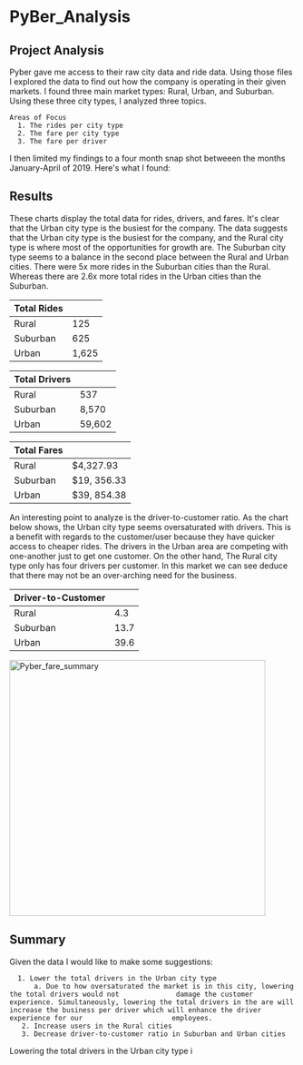 # PyBer_Analysis

## Project Analysis
  Pyber gave me access to their raw city data and ride data. Using those files I explored the data to find out how the company is operating in their given markets. I found three main market types: Rural, Urban, and Suburban. Using these three city types, I analyzed three topics.  
  
    Areas of Focus
      1. The rides per city type 
      2. The fare per city type 
      3. The fare per driver
  
  I then limited my findings to a four month snap shot betweeen the months January-April of 2019. Here's what I found:

## Results
 
 These charts display the total data for rides, drivers, and fares. It's clear that the Urban city type is the busiest for the company. The data suggests that the Urban city type is the busiest for the company, and the Rural city type is where most of the opportunities for growth are. The Suburban city type seems to a balance in the second place between the Rural and Urban cities. There were 5x more rides in the Suburban cities than the Rural. Whereas there are 2.6x more total rides in the Urban cities than the Suburban.


| Total Rides   |               |
| ------------- | ------------- |
| Rural         | 125           |
| Suburban      | 625           |
| Urban         | 1,625         |  


| Total Drivers |           |
|---------------|-----------|
| Rural         | 537       |
| Suburban      | 8,570     |
| Urban         | 59,602    |


| Total Fares |             |
| ----------- | ----------- |
| Rural       | $4,327.93   |
| Suburban    | $19, 356.33 |
| Urban       | $39, 854.38 |

An interesting point to analyze is the driver-to-customer ratio. As the chart below shows, the Urban city type seems oversaturated with drivers. This is a benefit with regards to the customer/user because they have quicker access to cheaper rides. The drivers in the Urban area are competing with one-another just to get one customer. On the other hand, The Rural city type only has four drivers per customer. In this market we can see deduce that there may not be an over-arching need for the business. 

| Driver-to-Customer |          |
| ------------------ | -------- |
| Rural              |  4.3     |
| Suburban           |  13.7    |
| Urban              |  39.6    |


<img width="451" alt="Pyber_fare_summary" src="https://user-images.githubusercontent.com/99840803/160264936-cde97d5b-d0bc-449a-9d2a-eb9329b8cff1.png">
  

## Summary
Given the data I would like to make some suggestions:
      
      1. Lower the total drivers in the Urban city type
          a. Due to how oversaturated the market is in this city, lowering the total drivers would not              damage the customer experience. Simultaneously, lowering the total drivers in the are will              increase the business per driver which will enhance the driver experience for our                      employees.
       2. Increase users in the Rural cities
       3. Decrease driver-to-customer ratio in Suburban and Urban cities
    
Lowering the total drivers in the Urban city type i 

